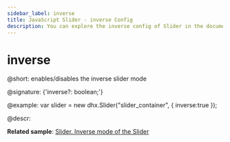 ```yaml
---
sidebar_label: inverse
title: JavaScript Slider - inverse Config 
description: You can explore the inverse config of Slider in the documentation of the DHTMLX JavaScript UI library. Browse developer guides and API reference, try out code examples and live demos, and download a free 30-day evaluation version of DHTMLX Suite 7.
---
```


# inverse

@short: enables/disables the inverse slider mode

@signature: {'inverse?: boolean;'}

@example:
var slider = new dhx.Slider("slider_container", { 
    inverse:true
});

@descr:

**Related sample**: [Slider. Inverse mode of the Slider](https://snippet.dhtmlx.com/xm8e84s2)

[comment]: # (@related: slider/initializing_slider.md#configuration-properties slider/configuring_slider.md#vertical-mode)
